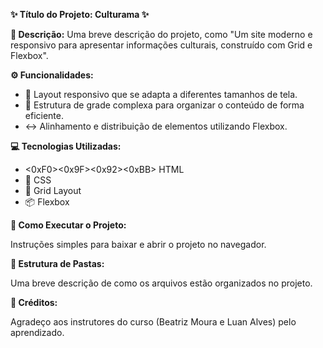 **✨ Título do Projeto: Culturama ✨**

**📖 Descrição:** Uma breve descrição do projeto, como "Um site moderno e responsivo para apresentar informações culturais, construído com Grid e Flexbox".

**⚙️ Funcionalidades:**

* 📱 Layout responsivo que se adapta a diferentes tamanhos de tela.
* 🧱 Estrutura de grade complexa para organizar o conteúdo de forma eficiente.
* ↔️ Alinhamento e distribuição de elementos utilizando Flexbox.

**💻 Tecnologias Utilizadas:**

* <0xF0><0x9F><0x92><0xBB> HTML
* 🎨 CSS
* 📐 Grid Layout
* 📦 Flexbox

**🚀 Como Executar o Projeto:**

Instruções simples para baixar e abrir o projeto no navegador.

**📂 Estrutura de Pastas:**

Uma breve descrição de como os arquivos estão organizados no projeto.

**🙏 Créditos:**

Agradeço aos instrutores do curso (Beatriz Moura e Luan Alves) pelo aprendizado.
